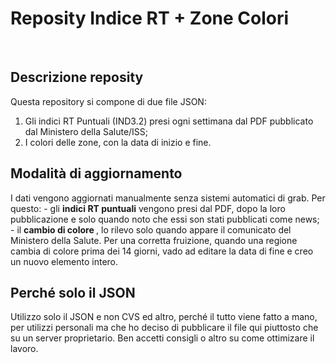 <h1>Reposity Indice RT + Zone Colori</h1> <br />

<h2> Descrizione reposity </h2>
Questa repository si compone di due file JSON:
<ol>
  <li> Gli indici RT Puntuali (IND3.2) presi ogni settimana dal PDF pubblicato dal Ministero della Salute/ISS;</li>
<li> I colori delle zone, con la data di inizio e fine. </li>
</ol>

<h2> Modalità di aggiornamento </h2>
I dati vengono aggiornati manualmente senza sistemi automatici di grab. Per questo:
- gli <b>indici RT puntuali</b> vengono presi dal PDF, dopo la loro pubblicazione e solo quando noto che essi son stati pubblicati come news;
- il <b>cambio di colore </b>, lo rilevo solo quando appare il comunicato del Ministero della Salute. Per una corretta fruizione, quando una regione cambia di colore prima dei 14 giorni, vado ad editare la data di fine e creo un nuovo elemento intero. 

<h2> Perché solo il JSON </h2>
Utilizzo solo il JSON e non CVS ed altro, perché il tutto viene fatto a mano, per utilizzi personali ma che ho deciso di pubblicare il file qui piuttosto che su un server proprietario. Ben accetti consigli o altro su come ottimizare il lavoro. 

